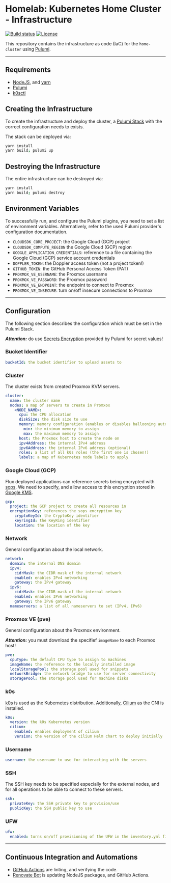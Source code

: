 # Homelab: Kubernetes Home Cluster - Infrastructure

[![Build status](https://img.shields.io/github/actions/workflow/status/muhlba91/homelab-kubernetes-home-infrastructure/pipeline.yml?style=for-the-badge)](https://github.com/muhlba91/homelab-kubernetes-home-infrastructure/actions/workflows/pipeline.yml)
[![License](https://img.shields.io/github/license/muhlba91/homelab-kubernetes-home-infrastructure?style=for-the-badge)](LICENSE.md)

This repository contains the infrastructure as code (IaC) for the `home-cluster` using [Pulumi](http://pulumi.com).

---

## Requirements

- [NodeJS](https://nodejs.org/en), and [yarn](https://yarnpkg.com)
- [Pulumi](https://www.pulumi.com/docs/install/)
- [k0sctl](https://github.com/k0sproject/k0sctl)

## Creating the Infrastructure

To create the infrastructure and deploy the cluster, a [Pulumi Stack](https://www.pulumi.com/docs/concepts/stack/) with the correct configuration needs to exists.

The stack can be deployed via:

```bash
yarn install
yarn build; pulumi up
```

## Destroying the Infrastructure

The entire infrastructure can be destroyed via:

```bash
yarn install
yarn build; pulumi destroy
```

## Environment Variables

To successfully run, and configure the Pulumi plugins, you need to set a list of environment variables. Alternatively, refer to the used Pulumi provider's configuration documentation.

- `CLOUDSDK_CORE_PROJECT`: the Google Cloud (GCP) project
- `CLOUDSDK_COMPUTE_REGION` the Google Cloud (GCP) region
- `GOOGLE_APPLICATION_CREDENTIALS`: reference to a file containing the Google Cloud (GCP) service account credentials
- `DOPPLER_TOKEN`: the Doppler access token (not a project token!)
- `GITHUB_TOKEN`: the GitHub Personal Access Token (PAT)
- `PROXMOX_VE_USERNAME`: the Proxmox username
- `PROXMOX_VE_PASSWORD`: the Proxmox password
- `PROXMOX_VE_ENDPOINT`: the endpoint to connect to Proxmox
- `PROXMOX_VE_INSECURE`: turn on/off insecure connections to Proxmox

---

## Configuration

The following section describes the configuration which must be set in the Pulumi Stack.

***Attention:*** do use [Secrets Encryption](https://www.pulumi.com/docs/concepts/secrets/#:~:text=Pulumi%20never%20sends%20authentication%20secrets,“secrets”%20for%20extra%20protection.) provided by Pulumi for secret values!

### Bucket Identifier

```yaml
bucketId: the bucket identifier to upload assets to
```

### Cluster

The cluster exists from created Proxmox KVM servers.

```yaml
cluster:
  name: the cluster name
  nodes: a map of servers to create in Promxox
    <NODE_NAME>:
      cpu: the CPU allocation
      diskSize: the disk size to use
      memory: memory configuration (enables or disables ballooning automatically)
        min: the minimum memory to assign
        max: the maximum memory to assign
      host: the Proxmox host to create the node on
      ipv4Address: the internal IPv4 address
      ipv6Address: the internal IPv6 address (optional)
      roles: a list of all k0s roles (the first one is chosen!)
      labels: a map of Kubernetes node labels to apply
```

### Google Cloud (GCP)

Flux deployed applications can reference secrets being encrypted with [sops](https://github.com/mozilla/sops).
We need to specify, and allow access to this encryption stored in [Google KMS](https://cloud.google.com/security-key-management).

```yaml
gcp:
  project: the GCP project to create all resources in
  encryptionKey: references the sops encryption key
    cryptoKeyId: the CryptoKey identifier
    keyringId: the KeyRing identifier
    location: the location of the key
```

### Network

General configuration about the local network.

```yaml
network:
  domain: the internal DNS domain
  ipv4:
    cidrMask: the CIDR mask of the internal network
    enabled: enables IPv4 networking
    gateway: the IPv4 gateway
  ipv6:
    cidrMask: the CIDR mask of the internal network
    enabled: enables IPv6 networking
    gateway: the IPv6 gateway
  nameservers: a list of all nameservers to set (IPv4, IPv6)
```

### Proxmox VE (pve)

General configuration about the Proxmox environment.

***Attention:*** you must download the specifief `imageName` to each Proxmox host!

```yaml
pve:
  cpuType: the default CPU type to assign to machines
  imageName: the reference to the locally installed image
  localStoragePool: the storage pool used for snippets
  networkBridge: the network bridge to use for server connectivity
  storagePool: the storage pool used for machine disks
```

### k0s

[k0s](http://k0sproject.io) is used as the Kubernetes distribution.
Additionally, [Cilium](http://cilium.io) as the CNI is installed.

```yaml
k0s:
  version: the k0s Kubernetes version
  cilium:
    enabled: enables deployment of cilium
    version: the version of the cilium Helm chart to deploy initially
```

### Username

```yaml
username: the username to use for interacting with the servers
```

### SSH

The SSH key needs to be specified especially for the external nodes, and for all operations to be able to connect to these servers.

```yaml
ssh:
  privateKey: the SSH private key to provision/use
  publicKey: the SSH public key to use
```

### UFW

```yaml
ufw:
  enabled: turns on/off provisioning of the UFW in the inventory.yml file
```

---

## Continuous Integration and Automations

- [GitHub Actions](https://docs.github.com/en/actions) are linting, and verifying the code.
- [Renovate Bot](https://github.com/renovatebot/renovate) is updating NodeJS packages, and GitHub Actions.
